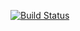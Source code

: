 [![Build Status](https://travis-ci.org/michaelliao/openweixin.svg?branch=master)](https://travis-ci.org/michaelliao/openweixin)